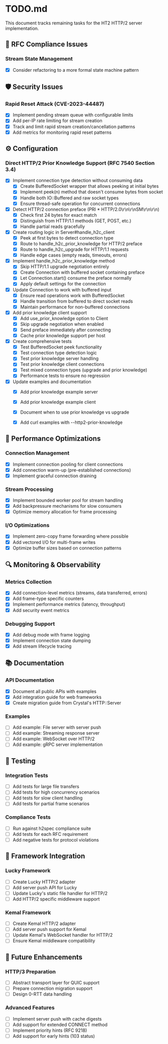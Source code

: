 # TODO.md

This document tracks remaining tasks for the HT2 HTTP/2 server implementation.

## 🔧 RFC Compliance Issues

### Stream State Management
- [x] Consider refactoring to a more formal state machine pattern


## 🛡️ Security Issues

### Rapid Reset Attack (CVE-2023-44487)
- [x] Implement pending stream queue with configurable limits
- [x] Add per-IP rate limiting for stream creation
- [x] Track and limit rapid stream creation/cancellation patterns
- [x] Add metrics for monitoring rapid reset patterns

## ⚙️ Configuration

### Direct HTTP/2 Prior Knowledge Support (RFC 7540 Section 3.4)
- [x] Implement connection type detection without consuming data
  - [x] Create BufferedSocket wrapper that allows peeking at initial bytes
  - [x] Implement peek(n) method that doesn't consume bytes from socket
  - [x] Handle both IO::Buffered and raw socket types
  - [x] Ensure thread-safe operation for concurrent connections
- [x] Detect HTTP/2 connection preface (PRI * HTTP/2.0\r\n\r\nSM\r\n\r\n)
  - [x] Check first 24 bytes for exact match
  - [x] Distinguish from HTTP/1.1 methods (GET, POST, etc.)
  - [x] Handle partial reads gracefully
- [x] Create routing logic in Server#handle_h2c_client
  - [x] Peek at first bytes to detect connection type
  - [x] Route to handle_h2c_prior_knowledge for HTTP/2 preface
  - [x] Route to handle_h2c_upgrade for HTTP/1.1 requests
  - [x] Handle edge cases (empty reads, timeouts, errors)
- [x] Implement handle_h2c_prior_knowledge method
  - [x] Skip HTTP/1.1 upgrade negotiation entirely
  - [x] Create Connection with buffered socket containing preface
  - [x] Let Connection.start() consume the preface normally
  - [x] Apply default settings for the connection
- [x] Update Connection to work with buffered input
  - [x] Ensure read operations work with BufferedSocket
  - [x] Handle transition from buffered to direct socket reads
  - [x] Maintain performance for non-buffered connections
- [x] Add prior knowledge client support
  - [x] Add use_prior_knowledge option to Client
  - [x] Skip upgrade negotiation when enabled
  - [x] Send preface immediately after connecting
  - [x] Cache prior knowledge support per host
- [x] Create comprehensive tests
  - [x] Test BufferedSocket peek functionality
  - [x] Test connection type detection logic
  - [x] Test prior knowledge server handling
  - [x] Test prior knowledge client connections
  - [x] Test mixed connection types (upgrade and prior knowledge)
  - [x] Performance tests to ensure no regression
- [x] Update examples and documentation
  - [x] Add prior knowledge example server
  - [x] Add prior knowledge example client
  - [x] Document when to use prior knowledge vs upgrade
  - [x] Add curl examples with --http2-prior-knowledge


## 🚀 Performance Optimizations

### Connection Management
- [x] Implement connection pooling for client connections
- [x] Add connection warm-up (pre-established connections)
- [x] Implement graceful connection draining

### Stream Processing
- [x] Implement bounded worker pool for stream handling
- [x] Add backpressure mechanisms for slow consumers
- [x] Optimize memory allocation for frame processing

### I/O Optimizations
- [x] Implement zero-copy frame forwarding where possible
- [x] Add vectored I/O for multi-frame writes
- [x] Optimize buffer sizes based on connection patterns

## 🔍 Monitoring & Observability

### Metrics Collection
- [x] Add connection-level metrics (streams, data transferred, errors)
- [x] Add frame-type specific counters
- [x] Implement performance metrics (latency, throughput)
- [x] Add security event metrics

### Debugging Support
- [x] Add debug mode with frame logging
- [x] Implement connection state dumping
- [x] Add stream lifecycle tracing

## 📚 Documentation

### API Documentation
- [x] Document all public APIs with examples
- [x] Add integration guide for web frameworks
- [x] Create migration guide from Crystal's HTTP::Server

### Examples
- [ ] Add example: File server with server push
- [ ] Add example: Streaming response server
- [ ] Add example: WebSocket over HTTP/2
- [ ] Add example: gRPC server implementation

## 🧪 Testing

### Integration Tests
- [ ] Add tests for large file transfers
- [ ] Add tests for high concurrency scenarios
- [ ] Add tests for slow client handling
- [ ] Add tests for partial frame scenarios

### Compliance Tests
- [ ] Run against h2spec compliance suite
- [ ] Add tests for each RFC requirement
- [ ] Add negative tests for protocol violations

## 🔄 Framework Integration

### Lucky Framework
- [ ] Create Lucky HTTP/2 adapter
- [ ] Add server push API for Lucky
- [ ] Update Lucky's static file handler for HTTP/2
- [ ] Add HTTP/2 specific middleware support

### Kemal Framework
- [ ] Create Kemal HTTP/2 adapter
- [ ] Add server push support for Kemal
- [ ] Update Kemal's WebSocket handler for HTTP/2
- [ ] Ensure Kemal middleware compatibility

## 🎯 Future Enhancements

### HTTP/3 Preparation
- [ ] Abstract transport layer for QUIC support
- [ ] Prepare connection migration support
- [ ] Design 0-RTT data handling

### Advanced Features
- [ ] Implement server push with cache digests
- [ ] Add support for extended CONNECT method
- [ ] Implement priority hints (RFC 9218)
- [ ] Add support for early hints (103 status)